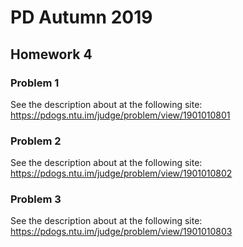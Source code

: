 # PD Autumn 2019
## Homework 4
### Problem 1
See the description about at the following site:
https://pdogs.ntu.im/judge/problem/view/1901010801

### Problem 2
See the description about at the following site:
https://pdogs.ntu.im/judge/problem/view/1901010802

### Problem 3
See the description about at the following site:
https://pdogs.ntu.im/judge/problem/view/1901010803
